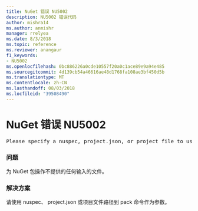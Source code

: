 ```yaml
---
title: NuGet 错误 NU5002
description: NU5002 错误代码
author: mishra14
ms.author: anmishr
manager: rrelyea
ms.date: 8/3/2018
ms.topic: reference
ms.reviewer: anangaur
f1_keywords:
- NU5002
ms.openlocfilehash: 0bc886226a0cde10557f20a0c1ace89e9a94e485
ms.sourcegitcommit: 4d139cb54a46616ae48d1768fa108ae3bf450d5b
ms.translationtype: MT
ms.contentlocale: zh-CN
ms.lasthandoff: 08/03/2018
ms.locfileid: "39508490"
---
```

# <a name="nuget-error-nu5002"></a>NuGet 错误 NU5002
<pre>Please specify a nuspec, project.json, or project file to use.</pre>

### <a name="issue"></a>问题

为 NuGet 包操作不提供的任何输入的文件。


### <a name="solution"></a>解决方案

请使用 nuspec、 project.json 或项目文件路径到 pack 命令作为参数。

